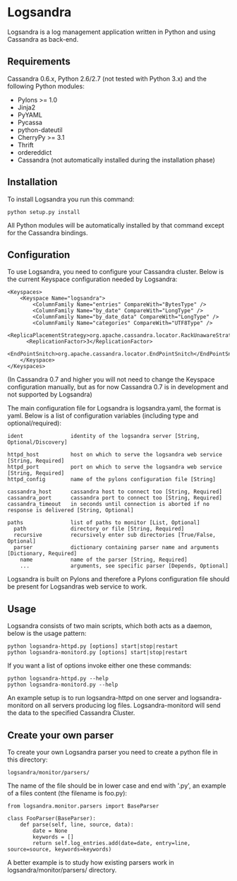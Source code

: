 Logsandra
=========
Logsandra is a log management application written in Python and using Cassandra as back-end.


Requirements
------------
Cassandra 0.6.x, Python 2.6/2.7 (not tested with Python 3.x) and the following Python modules:

* Pylons >= 1.0
* Jinja2
* PyYAML
* Pycassa
* python-dateutil
* CherryPy >= 3.1
* Thrift
* ordereddict
* Cassandra (not automatically installed during the installation phase)


Installation
------------
To install Logsandra you run this command:

    python setup.py install

All Python modules will be automatically installed by that command except for the Cassandra bindings.


Configuration
-------------
To use Logsandra, you need to configure your Cassandra cluster. Below is the current Keyspace configuration needed by Logsandra:

    <Keyspaces>
        <Keyspace Name="logsandra">
            <ColumnFamily Name="entries" CompareWith="BytesType" />
            <ColumnFamily Name="by_date" CompareWith="LongType" />
            <ColumnFamily Name="by_date_data" CompareWith="LongType" />
            <ColumnFamily Name="categories" CompareWith="UTF8Type" />
          <ReplicaPlacementStrategy>org.apache.cassandra.locator.RackUnawareStrategy</ReplicaPlacementStrategy>
          <ReplicationFactor>3</ReplicationFactor>
          <EndPointSnitch>org.apache.cassandra.locator.EndPointSnitch</EndPointSnitch>
        </Keyspace>
    </Keyspaces>

(In Cassandra 0.7 and higher you will not need to change the Keyspace configuration manually, but as for now Cassandra 0.7 is in development and not supported by Logsandra)


The main configuration file for Logsandra is logsandra.yaml, the format is yaml. Below is a list of configuration variables (including type and optional/required):

    ident               identity of the logsandra server [String, Optional/Discovery]

    httpd_host          host on which to serve the logsandra web service [String, Required]
    httpd_port          port on which to serve the logsandra web service [String, Required]
    httpd_config        name of the pylons configuration file [String]

    cassandra_host      cassandra host to connect too [String, Required]
    cassandra_port      cassandra port to connect too [String, Required]
    cassandra_timeout   in seconds until connection is aborted if no response is delivered [String, Optional]

    paths               list of paths to monitor [List, Optional]
      path              directory or file [String, Required]
      recursive         recursively enter sub directories [True/False, Optional]
      parser            dictionary containing parser name and arguments [Dictionary, Required]
        name            name of the parser [String, Required]
        ...             arguments, see specific parser [Depends, Optional]

Logsandra is built on Pylons and therefore a Pylons configuration file should be present for Logsandras web service to work.


Usage
-----
Logsandra consists of two main scripts, which both acts as a daemon, below is the usage pattern:

    python logsandra-httpd.py [options] start|stop|restart
    python logsandra-monitord.py [options] start|stop|restart

If you want a list of options invoke either one these commands:

    python logsandra-httpd.py --help
    python logsandra-monitord.py --help

An example setup is to run logsandra-httpd on one server and logsandra-monitord on all servers producing log files. Logsandra-monitord will send the data to the specified Cassandra Cluster. 


Create your own parser
----------------------
To create your own Logsandra parser you need to create a python file in this directory:

    logsandra/monitor/parsers/

The name of the file should be in lower case and end with '.py', an example of a files content (the filename is foo.py):

    from logsandra.monitor.parsers import BaseParser

    class FooParser(BaseParser):
        def parse(self, line, source, data):
            date = None
            keywords = []
            return self.log_entries.add(date=date, entry=line, source=source, keywords=keywords)

A better example is to study how existing parsers work in logsandra/monitor/parsers/ directory. 
